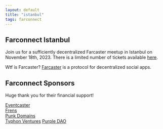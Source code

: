 ```yaml
---
layout: default
title: "istanbul"
tags: farconnect
---
```


## Farconnect Istanbul
​​Join us for a sufficiently decentralized Farcaster meetup in Istanbul on November 18th, 2023. There is a limited number of tickets available [here](https://lu.ma/d186oht1).

Wtf is Farcaster? [Farcaster](https://www.farcaster.xyz/) is a protocol for decentralized social apps. 

## Farconnect Sponsors
Huge thank you for their financial support!

<a href="https://www.eventcaster.xyz/" target="_blank">Eventcaster</a>  
<a href="https://frens.lol/" target="_blank">Frens</a>  
<a href="https://punk.domains/" target="_blank">Punk Domains</a>  
<a href="https://typhon.vc/" target="_blank">Typhon Ventures</a>
<a href="https://purple.construction/" target="_blank">Purple DAO</a>



